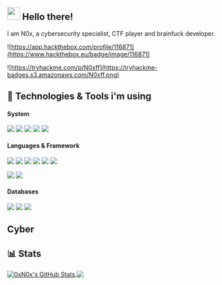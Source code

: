 ## <img src="https://raw.githubusercontent.com/MartinHeinz/MartinHeinz/master/wave.gif" width="30px"> Hello there!

I am N0x, a cybersecurity specialist, CTF player and brainfuck developer.

![https://app.hackthebox.com/profile/116871](https://www.hackthebox.eu/badge/image/116871)

![https://tryhackme.com/p/N0xff](https://tryhackme-badges.s3.amazonaws.com/N0xff.png)

## 🔧 Technologies & Tools i'm using
#### System
![](https://img.shields.io/badge/Void%20Linux-%2343853D?style=for-the-badge&logo=linux&logoColor=white&color=467F62)
![](https://img.shields.io/badge/VSCode-%2343853D?style=for-the-badge&logo=visual-studio-code&logoColor=white&color=007ACC)
![](https://img.shields.io/badge/kitty-%2343853D?style=for-the-badge&logo=kitty&logoColor=white&color=F46D01)
![](https://img.shields.io/badge/VIM-%2343853D?style=for-the-badge&logo=vim&logoColor=white&color=019733)
![](https://img.shields.io/badge/Docker-%2343853D?style=for-the-badge&logo=docker&logoColor=white&color=2496ED)

#### Languages & Framework
![](https://img.shields.io/badge/C-%2343853D?style=for-the-badge&logo=c&logoColor=white&color=49747d)
![](https://img.shields.io/badge/Python-%2343853D?style=for-the-badge&logo=python&logoColor=white&color=3776AB)
![](https://img.shields.io/badge/Go-%2343853D?style=for-the-badge&logo=go&logoColor=white&color=29BEB0)
![](https://img.shields.io/badge/Rust-%2343853D?style=for-the-badge&logo=rust&logoColor=white&color=5F4839)
![](https://img.shields.io/badge/TypeScript-%2343853D?style=for-the-badge&logo=typescript&logoColor=white&color=3178C6)
![](https://img.shields.io/badge/JavaScript-%2343853D?style=for-the-badge&logo=javascript&logoColor=white&color=F7DF1E)

![](https://img.shields.io/badge/React-%2343853D?style=for-the-badge&logo=react&logoColor=white&color=61DAFB)
![](https://img.shields.io/badge/Chakra_UI-%2343853D?style=for-the-badge&logo=material-ui&logoColor=white&color=0081CB)

#### Databases
![](https://img.shields.io/badge/SQLite-%2343853D?style=for-the-badge&logo=sqlite&logoColor=white&color=003B57)
![](https://img.shields.io/badge/SQLite-%2343853D?style=for-the-badge&logo=sqlite&logoColor=white&color=003B57)
![](https://img.shields.io/badge/MongoDB-%2343853D?style=for-the-badge&logo=mongodb&logoColor=white&color=47A248)

## Cyber

## 📊 Stats
<a href="https://github.com/0xN0x">
  <img align="center" src="https://github-readme-stats.vercel.app/api?username=0xN0x&theme=dracula&line_height=27&show_icons=true&include_all_commits=true&count_private=true" alt="0xN0x's GitHub Stats" />
</a>
<a href="https://github.com/0xN0x">
  <img align="center" src="https://github-readme-stats.vercel.app/api/top-langs/?username=0xN0x&hide=java,html,tex&theme=dracula&langs_count=3&count_private=true" />
</a>

